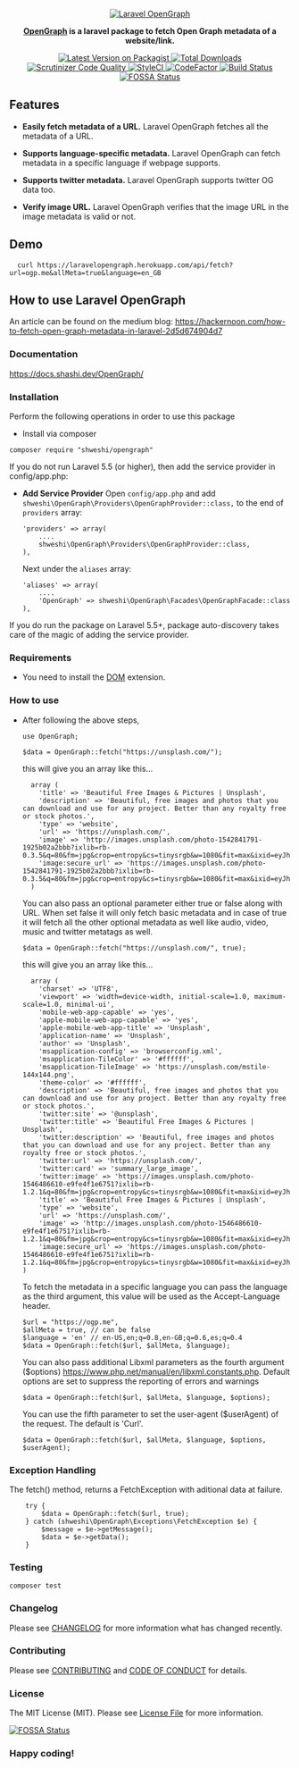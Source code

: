 <p align="center">
  <a href="https://shweshi.github.io/OpenGraph/">
    <img alt="Laravel OpenGraph" src="https://user-images.githubusercontent.com/35127382/56821996-695df500-686d-11e9-9c59-c70d0c78c80e.png" />
  </a>
</p>

<p align="center">
  <strong><a href="https://docs.shashi.dev/OpenGraph/">OpenGraph</a> is a laravel package to fetch Open Graph metadata of a website/link.</strong>
</p>

<p align="center">
  <a href="https://packagist.org/packages/shweshi/OpenGraph">
    <img src="https://img.shields.io/packagist/v/shweshi/OpenGraph.svg?style=flat-square" alt="Latest Version on Packagist">
  </a>

  <a href="https://packagist.org/packages/shweshi/OpenGraph">
    <img src="https://img.shields.io/packagist/dt/shweshi/OpenGraph.svg?style=flat-square" alt="Total Downloads">
  </a>

   <a href="https://scrutinizer-ci.com/g/shweshi/OpenGraph/?branch=master">
      <img src="https://scrutinizer-ci.com/g/shweshi/OpenGraph/badges/quality-score.png?b=master" alt="Scrutinizer Code Quality">
  </a>

  <a href="https://styleci.io/repos/116995669">
      <img src="https://styleci.io/repos/116995669/shield?branch=master" alt="StyleCI">
  </a>

  <a href="https://www.codefactor.io/repository/github/shweshi/opengraph">
    <img src="https://www.codefactor.io/repository/github/shweshi/opengraph/badge" alt="CodeFactor" />
  </a>

  <a href="https://scrutinizer-ci.com/g/shweshi/OpenGraph/build-status/master">
    <img src="https://scrutinizer-ci.com/g/shweshi/OpenGraph/badges/build.png?b=master" alt="Build Status">
  </a>

  <a href="https://app.fossa.io/projects/git%2Bgithub.com%2Fshweshi%2FOpenGraph?ref=badge_shield">
    <img src="https://app.fossa.io/api/projects/git%2Bgithub.com%2Fshweshi%2FOpenGraph.svg?type=shield" alt="FOSSA Status">
  </a>
</p>

## Features

- **Easily fetch metadata of a URL.** Laravel OpenGraph fetches all the metadata of a URL.

- **Supports language-specific metadata.** Laravel OpenGraph can fetch metadata in a specific language if webpage supports.

- **Supports twitter metadata.** Laravel OpenGraph supports twitter OG data too.

- **Verify image URL.** Laravel OpenGraph verifies that the image URL in the image metadata is valid or not.

## Demo

```
  curl https://laravelopengraph.herokuapp.com/api/fetch?url=ogp.me&allMeta=true&language=en_GB
```

## How to use Laravel OpenGraph

An article can be found on the medium blog: https://hackernoon.com/how-to-fetch-open-graph-metadata-in-laravel-2d5d674904d7

### Documentation
https://docs.shashi.dev/OpenGraph/

### Installation

Perform the following operations in order to use this package

- Install via composer

```
composer require "shweshi/opengraph"
```

If you do not run Laravel 5.5 (or higher), then add the service provider in config/app.php:

- **Add Service Provider**
  Open `config/app.php` and add `shweshi\OpenGraph\Providers\OpenGraphProvider::class,` to the end of `providers` array:

  ```
  'providers' => array(
      ....
      shweshi\OpenGraph\Providers\OpenGraphProvider::class,
  ),
  ```

  Next under the `aliases` array:

  ```
  'aliases' => array(
      ....
      'OpenGraph' => shweshi\OpenGraph\Facades\OpenGraphFacade::class
  ),
  ```

If you do run the package on Laravel 5.5+, package auto-discovery takes care of the magic of adding the service provider.

### Requirements

- You need to install the [DOM](http://www.php.net/en/dom) extension.

### How to use

- After following the above steps,

  ```
  use OpenGraph;

  $data = OpenGraph::fetch("https://unsplash.com/");
  ```

  this will give you an array like this...

  ```
    array (
      'title' => 'Beautiful Free Images & Pictures | Unsplash',
      'description' => 'Beautiful, free images and photos that you can download and use for any project. Better than any royalty free or stock photos.',
      'type' => 'website',
      'url' => 'https://unsplash.com/',
      'image' => 'http://images.unsplash.com/photo-1542841791-1925b02a2bbb?ixlib=rb-0.3.5&q=80&fm=jpg&crop=entropy&cs=tinysrgb&w=1080&fit=max&ixid=eyJhcHBfaWQiOjEyMDd9&s=aceabe8a2fd1a273da24e68c21768de0',
      'image:secure_url' => 'https://images.unsplash.com/photo-1542841791-1925b02a2bbb?ixlib=rb-0.3.5&q=80&fm=jpg&crop=entropy&cs=tinysrgb&w=1080&fit=max&ixid=eyJhcHBfaWQiOjEyMDd9&s=aceabe8a2fd1a273da24e68c21768de0',
    )
  ```

  You can also pass an optional parameter either true or false along with URL. When set false it will only fetch basic metadata and in case of true it will fetch all the other optional metadata as well like audio, video, music and twitter metatags as well.

  ```
  $data = OpenGraph::fetch("https://unsplash.com/", true);
  ```

  this will give you an array like this...

  ```
    array (
      'charset' => 'UTF8',
      'viewport' => 'width=device-width, initial-scale=1.0, maximum-scale=1.0, minimal-ui',
      'mobile-web-app-capable' => 'yes',
      'apple-mobile-web-app-capable' => 'yes',
      'apple-mobile-web-app-title' => 'Unsplash',
      'application-name' => 'Unsplash',
      'author' => 'Unsplash',
      'msapplication-config' => 'browserconfig.xml',
      'msapplication-TileColor' => '#ffffff',
      'msapplication-TileImage' => 'https://unsplash.com/mstile-144x144.png',
      'theme-color' => '#ffffff',
      'description' => 'Beautiful, free images and photos that you can download and use for any project. Better than any royalty free or stock photos.',
      'twitter:site' => '@unsplash',
      'twitter:title' => 'Beautiful Free Images & Pictures | Unsplash',
      'twitter:description' => 'Beautiful, free images and photos that you can download and use for any project. Better than any royalty free or stock photos.',
      'twitter:url' => 'https://unsplash.com/',
      'twitter:card' => 'summary_large_image',
      'twitter:image' => 'https://images.unsplash.com/photo-1546486610-e9fe4f1e6751?ixlib=rb-1.2.1&q=80&fm=jpg&crop=entropy&cs=tinysrgb&w=1080&fit=max&ixid=eyJhcHBfaWQiOjEyMDd9',
      'title' => 'Beautiful Free Images & Pictures | Unsplash',
      'type' => 'website',
      'url' => 'https://unsplash.com/',
      'image' => 'http://images.unsplash.com/photo-1546486610-e9fe4f1e6751?ixlib=rb-1.2.1&q=80&fm=jpg&crop=entropy&cs=tinysrgb&w=1080&fit=max&ixid=eyJhcHBfaWQiOjEyMDd9',
      'image:secure_url' => 'https://images.unsplash.com/photo-1546486610-e9fe4f1e6751?ixlib=rb-1.2.1&q=80&fm=jpg&crop=entropy&cs=tinysrgb&w=1080&fit=max&ixid=eyJhcHBfaWQiOjEyMDd9',
  )
  ```

  To fetch the metadata in a specific language you can pass the language as the third argument, this value will be used as the Accept-Language header.

  ```
  $url = "https://ogp.me",
  $allMeta = true, // can be false
  $language = 'en' // en-US,en;q=0.8,en-GB;q=0.6,es;q=0.4
  $data = OpenGraph::fetch($url, $allMeta, $language);
  ```
  You can also pass additional Libxml parameters as the fourth argument ($options)  https://www.php.net/manual/en/libxml.constants.php. Default options are set to suppress the reporting of errors and warnings 
  ```
  $data = OpenGraph::fetch($url, $allMeta, $language, $options);  
  ```
  You can use the fifth parameter to set the user-agent ($userAgent) of the request. The default is 'Curl'.
  ```
  $data = OpenGraph::fetch($url, $allMeta, $language, $options, $userAgent);  
  ```
  
### Exception Handling

The fetch() method, returns a FetchException with aditional data at failure.

  ```
      try {
          $data = OpenGraph::fetch($url, true);
      } catch (shweshi\OpenGraph\Exceptions\FetchException $e) {
          $message = $e->getMessage();
          $data = $e->getData();
      }
  ```

### Testing

    composer test

### Changelog

Please see [CHANGELOG](CHANGELOG.md) for more information what has changed recently.

### Contributing

Please see [CONTRIBUTING](CONTRIBUTING.md) and [CODE OF CONDUCT](CODE_OF_CONDUCT.md) for details.

### License

The MIT License (MIT). Please see [License File](LICENSE) for more information.

[![FOSSA Status](https://app.fossa.io/api/projects/git%2Bgithub.com%2Fshweshi%2FOpenGraph.svg?type=large)](https://app.fossa.io/projects/git%2Bgithub.com%2Fshweshi%2FOpenGraph?ref=badge_large)

### Happy coding!
